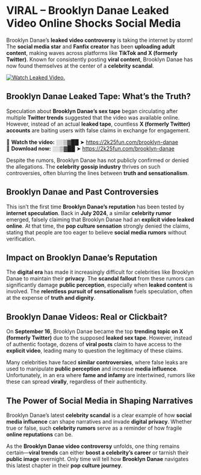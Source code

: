 # VIRAL – Brooklyn Danae Leaked Video Online Shocks Social Media 

Brooklyn Danae’s **leaked video controversy** is taking the internet by storm! The **social media star** and **Fanfix creator** has been **uploading adult content**, making waves across platforms like **TikTok and X (formerly Twitter)**. Known for consistently posting **viral content**, Brooklyn Danae has now found themselves at the center of a **celebrity scandal**.  

[![Watch Leaked Video.](https://miro.medium.com/v2/resize:fit:828/format:webp/1*cilzJN44JGOrTw9NJCrNHA.gif "Watch Leaked Video")](https://2k25fun.com/brooklyn-danae)

## **Brooklyn Danae Leaked Tape: What’s the Truth?**  
Speculation about **Brooklyn Danae’s sex tape** began circulating after multiple **Twitter trends** suggested that the video was available online. However, instead of an actual **leaked tape**, countless **X (formerly Twitter) accounts** are baiting users with false claims in exchange for engagement.  

🔹 **Watch the video:** ░░▒▓██ ➤ https://2k25fun.com/brooklyn-danae  
🔹 **Download now:** ░░▒▓██ ➤ https://2k25fun.com/brooklyn-danae  

Despite the rumors, Brooklyn Danae has not publicly confirmed or denied the allegations. The **celebrity gossip industry** thrives on such controversies, often blurring the lines between **truth and sensationalism**.  

## **Brooklyn Danae and Past Controversies**  
This isn’t the first time **Brooklyn Danae’s reputation** has been tested by **internet speculation**. Back in **July 2024**, a similar **celebrity rumor** emerged, falsely claiming that Brooklyn Danae had an **explicit video leaked online**. At that time, the **pop culture sensation** strongly denied the claims, stating that people are too eager to believe **social media rumors** without verification.  

## **Impact on Brooklyn Danae’s Reputation**  
The **digital era** has made it increasingly difficult for celebrities like Brooklyn Danae to maintain their **privacy**. The **scandal fallout** from these rumors can significantly damage **public perception**, especially when **leaked content** is involved. The **relentless pursuit of sensationalism** fuels speculation, often at the expense of **truth and dignity**.  

## **Brooklyn Danae Videos: Real or Clickbait?**  
On **September 16**, Brooklyn Danae became the top **trending topic on X (formerly Twitter)** due to the supposed **leaked sex tape**. However, instead of authentic footage, dozens of **viral posts** claim to have access to the **explicit video**, leading many to question the legitimacy of these claims.  

Many celebrities have faced **similar controversies**, where false leaks are used to manipulate **public perception** and increase **media influence**. Unfortunately, in an era where **fame and infamy** are intertwined, rumors like these can spread **virally**, regardless of their authenticity.  

## **The Power of Social Media in Shaping Narratives**  
Brooklyn Danae’s latest **celebrity scandal** is a clear example of how **social media influence** can shape narratives and invade **digital privacy**. Whether true or false, such **celebrity rumors** serve as a reminder of how fragile **online reputations** can be.  

As the **Brooklyn Danae video controversy** unfolds, one thing remains certain—**viral trends** can either **boost a celebrity’s career** or tarnish their **public image** overnight. Only time will tell how **Brooklyn Danae** navigates this latest chapter in their **pop culture journey**. 